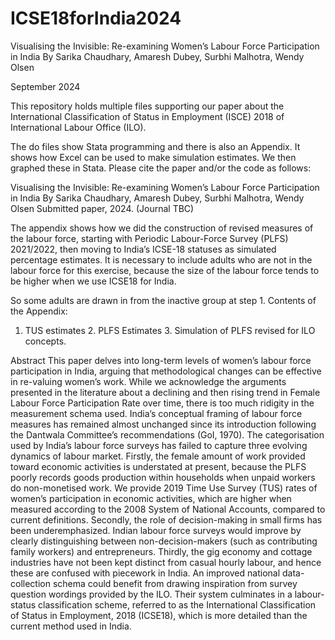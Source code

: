 # ICSE18forIndia2024

Visualising the Invisible: 
Re-examining Women’s Labour Force Participation in India
By Sarika Chaudhary, Amaresh Dubey, Surbhi Malhotra, Wendy Olsen

September 2024

This repository holds multiple files supporting our paper about the International Classification of Status in Employment (ISCE) 2018 of International Labour Office (ILO).

The do files show Stata programming and there is also an Appendix.  It shows how Excel can be used to make simulation estimates. We then graphed these in Stata. 
Please cite the paper and/or the code as follows:

Visualising the Invisible:  Re-examining Women’s Labour Force Participation in India
By Sarika Chaudhary, Amaresh Dubey, Surbhi Malhotra, Wendy Olsen
Submitted paper, 2024. (Journal TBC)

The appendix shows how we did the construction of revised measures of the labour force, starting with Periodic Labour-Force Survey (PLFS) 2021/2022, then moving to India’s ICSE-18 statuses as simulated percentage estimates. 
It is necessary to include adults who are not in the labour force for this exercise, because the size of the labour force tends to be higher when we use ICSE18 for India.

So some adults are drawn in from the inactive group at step 1. 
Contents of the Appendix:
1.	TUS estimates  2.  PLFS Estimates  3. Simulation of PLFS revised for ILO concepts.

Abstract
This paper delves into long-term levels of women’s labour force participation in India, arguing that methodological changes can be effective in re-valuing women’s work. While we acknowledge the arguments presented in the literature about a declining and then rising trend in Female Labour Force Participation Rate over time, there is too much ridigity in the measurement schema used. India’s conceptual framing of labour force measures has remained almost unchanged since its introduction following the Dantwala Committee’s recommendations (GoI, 1970). The categorisation used by India’s labour force surveys has failed to capture three evolving dynamics of labour market. Firstly, the female amount of work provided toward economic activities is understated at present, because the PLFS poorly records goods production within households when unpaid workers do non-monetised work. We provide 2019 Time Use Survey (TUS) rates of women’s participation in economic activities, which are higher when measured according to the 2008 System of National Accounts, compared to current definitions. Secondly, the role of decision-making in small firms has been underemphasized. Indian labour force surveys would improve by clearly distinguishing between non-decision-makers (such as contributing family workers) and entrepreneurs. Thirdly, the gig economy and cottage industries have not been kept distinct from casual hourly labour, and hence these are confused with piecework in India.  An improved national data-collection schema could benefit from drawing inspiration from survey question wordings provided by the ILO. Their system culminates in a labour-status classification scheme, referred to as the International Classification of Status in Employment, 2018 (ICSE18), which is more detailed than the current method used in India.

